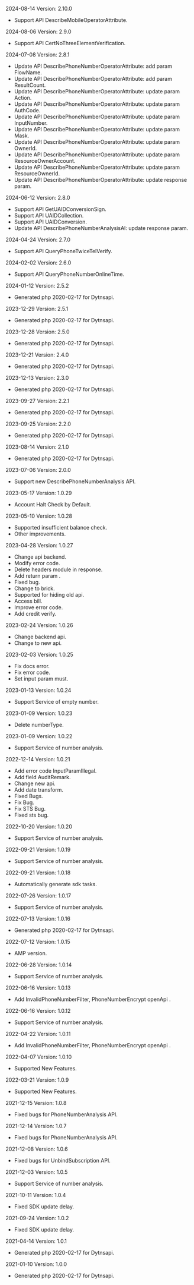 2024-08-14 Version: 2.10.0
- Support API DescribeMobileOperatorAttribute.


2024-08-06 Version: 2.9.0
- Support API CertNoThreeElementVerification.


2024-07-08 Version: 2.8.1
- Update API DescribePhoneNumberOperatorAttribute: add param FlowName.
- Update API DescribePhoneNumberOperatorAttribute: add param ResultCount.
- Update API DescribePhoneNumberOperatorAttribute: update param Action.
- Update API DescribePhoneNumberOperatorAttribute: update param AuthCode.
- Update API DescribePhoneNumberOperatorAttribute: update param InputNumber.
- Update API DescribePhoneNumberOperatorAttribute: update param Mask.
- Update API DescribePhoneNumberOperatorAttribute: update param OwnerId.
- Update API DescribePhoneNumberOperatorAttribute: update param ResourceOwnerAccount.
- Update API DescribePhoneNumberOperatorAttribute: update param ResourceOwnerId.
- Update API DescribePhoneNumberOperatorAttribute: update response param.


2024-06-12 Version: 2.8.0
- Support API GetUAIDConversionSign.
- Support API UAIDCollection.
- Support API UAIDConversion.
- Update API DescribePhoneNumberAnalysisAI: update response param.


2024-04-24 Version: 2.7.0
- Support API QueryPhoneTwiceTelVerify.


2024-02-02 Version: 2.6.0
- Support API QueryPhoneNumberOnlineTime.


2024-01-12 Version: 2.5.2
- Generated php 2020-02-17 for Dytnsapi.

2023-12-29 Version: 2.5.1
- Generated php 2020-02-17 for Dytnsapi.

2023-12-28 Version: 2.5.0
- Generated php 2020-02-17 for Dytnsapi.

2023-12-21 Version: 2.4.0
- Generated php 2020-02-17 for Dytnsapi.

2023-12-13 Version: 2.3.0
- Generated php 2020-02-17 for Dytnsapi.

2023-09-27 Version: 2.2.1
- Generated php 2020-02-17 for Dytnsapi.

2023-09-25 Version: 2.2.0
- Generated php 2020-02-17 for Dytnsapi.

2023-08-14 Version: 2.1.0
- Generated php 2020-02-17 for Dytnsapi.

2023-07-06 Version: 2.0.0
- Support new DescribePhoneNumberAnalysis API.

2023-05-17 Version: 1.0.29
- Account Halt Check by Default.

2023-05-10 Version: 1.0.28
- Supported insufficient balance check.
- Other improvements.

2023-04-28 Version: 1.0.27
- Change api backend.
- Modify error code.
- Delete headers module in response.
- Add return param .
- Fixed bug.
- Change to brick.
- Supported for hiding old api.
- Access bill.
- Improve error code.
- Add credit verify.

2023-02-24 Version: 1.0.26
- Change backend api.
- Change to new api.

2023-02-03 Version: 1.0.25
- Fix docs error.
- Fix error code.
- Set input param must.

2023-01-13 Version: 1.0.24
- Support Service of empty number.

2023-01-09 Version: 1.0.23
- Delete numberType.

2023-01-09 Version: 1.0.22
- Support Service of number analysis.

2022-12-14 Version: 1.0.21
- Add error code InputParamIllegal.
- Add field AuditRemark.
- Change new api.
- Add date transform.
- Fixed Bugs.
- Fix Bug.
- Fix STS Bug.
- Fixed sts bug.

2022-10-20 Version: 1.0.20
- Support Service of number analysis.

2022-09-21 Version: 1.0.19
- Support Service of number analysis.

2022-09-21 Version: 1.0.18
- Automatically generate sdk tasks.

2022-07-26 Version: 1.0.17
- Support Service of number analysis.

2022-07-13 Version: 1.0.16
- Generated php 2020-02-17 for Dytnsapi.

2022-07-12 Version: 1.0.15
- AMP version.

2022-06-28 Version: 1.0.14
- Support Service of number analysis.

2022-06-16 Version: 1.0.13
- Add InvalidPhoneNumberFilter, PhoneNumberEncrypt openApi .

2022-06-16 Version: 1.0.12
- Support Service of number analysis.

2022-04-22 Version: 1.0.11
- Add InvalidPhoneNumberFilter, PhoneNumberEncrypt openApi .

2022-04-07 Version: 1.0.10
- Supported New Features.

2022-03-21 Version: 1.0.9
- Supported New Features.

2021-12-15 Version: 1.0.8
- Fixed bugs for PhoneNumberAnalysis API.

2021-12-14 Version: 1.0.7
- Fixed bugs for PhoneNumberAnalysis API.

2021-12-08 Version: 1.0.6
- Fixed bugs for UnbindSubscription API.

2021-12-03 Version: 1.0.5
- Support Service of number analysis.

2021-10-11 Version: 1.0.4
- Fixed SDK update delay.

2021-09-24 Version: 1.0.2
- Fixed SDK update delay.

2021-04-14 Version: 1.0.1
- Generated php 2020-02-17 for Dytnsapi.

2021-01-10 Version: 1.0.0
- Generated php 2020-02-17 for Dytnsapi.

